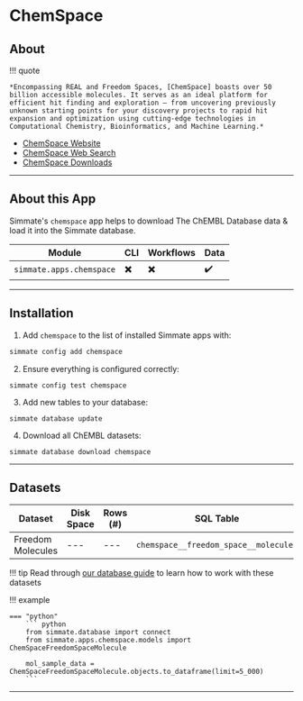 # ChemSpace

## About

!!! quote

    *Encompassing REAL and Freedom Spaces, [ChemSpace] boasts over 50 billion accessible molecules. It serves as an ideal platform for efficient hit finding and exploration – from uncovering previously unknown starting points for your discovery projects to rapid hit expansion and optimization using cutting-edge technologies in Computational Chemistry, Bioinformatics, and Machine Learning.*

 - [ChemSpace Website](https://chem-space.com/)
 - [ChemSpace Web Search](https://chem-space.com/search)
 - [ChemSpace Downloads](https://chem-space.com/compounds)

--------------------------------------------------------------------------------

## About this App

Simmate's `chemspace` app helps to download The ChEMBL Database data & load it into the Simmate database.

| Module                   | CLI                      | Workflows                | Data               |
| ------------------------ | ------------------------ | ------------------------ | ------------------ |
| `simmate.apps.chemspace` | :heavy_multiplication_x: | :heavy_multiplication_x: | :heavy_check_mark: |

--------------------------------------------------------------------------------

## Installation

1. Add `chemspace` to the list of installed Simmate apps with:
``` bash
simmate config add chemspace
```

2. Ensure everything is configured correctly:
``` shell
simmate config test chemspace
```

3. Add new tables to your database:
``` shell
simmate database update
```

4. Download all ChEMBL datasets:
``` shell
simmate database download chemspace
```

--------------------------------------------------------------------------------

## Datasets

| Dataset           | Disk Space | Rows (#) | SQL Table                             | Python Class                    |
| ----------------- | ---------- | -------- | ------------------------------------- | ------------------------------- |
| Freedom Molecules | ---        | ---      | `chemspace__freedom_space__molecules` | `ChemSpaceFreedomSpaceMolecule` |

!!! tip
    Read through [our database guide](/full_guides/database/basic_use.md) to learn how to work with these datasets

!!! example

    === "python"
        ``` python
        from simmate.database import connect
        from simmate.apps.chemspace.models import ChemSpaceFreedomSpaceMolecule

        mol_sample_data = ChemSpaceFreedomSpaceMolecule.objects.to_dataframe(limit=5_000)
        ```

--------------------------------------------------------------------------------
